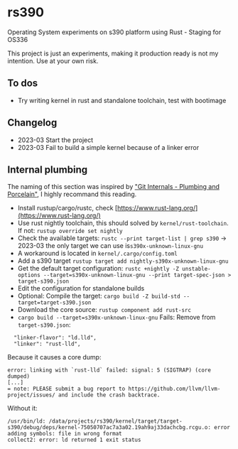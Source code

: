 # rs390
Operating System experiments on s390 platform using Rust - Staging for OS336

This project is just an experiments, making it production ready is not my intention. Use at your
own risk.

## To dos
- Try writing kernel in rust and standalone toolchain, test with bootimage

## Changelog
- 2023-03 Start the project
- 2023-03 Fail to build a simple kernel because of a linker error

## Internal plumbing
The naming of this section was inspired by
["Git Internals - Plumbing and Porcelain"](https://git-scm.com/book/en/v2/Git-Internals-Plumbing-and-Porcelain),
I highly recommand this reading.

- Install rustup/cargo/rustc, check [https://www.rust-lang.org/](https://www.rust-lang.org/)
- Use rust nightly toolchain, this should solved by `kernel/rust-toolchain`. If not:
`rustup override set nightly`
- Check the available targets: `rustc --print target-list | grep s390` -> 2023-03 the only target
we can use is`s390x-unknown-linux-gnu`
- A workaround is located in `kernel/.cargo/config.toml`
- Add a s390 target `rustup target add nightly-s390x-unknown-linux-gnu`
- Get the default target configuration:
`rustc +nightly -Z unstable-options --target=s390x-unknown-linux-gnu --print target-spec-json > target-s390.json`
- Edit the configuration for standalone builds
- Optional: Compile the target: `cargo build -Z build-std --target=target-s390.json`
- Download the core source: `rustup component add rust-src`
- `cargo build --target=s390x-unknown-linux-gnu` Fails:
Remove from `target-s390.json`:
```
  "linker-flavor": "ld.lld",
  "linker": "rust-lld",
```
Because it causes a core dump:
```
error: linking with `rust-lld` failed: signal: 5 (SIGTRAP) (core dumped)
[...]
= note: PLEASE submit a bug report to https://github.com/llvm/llvm-project/issues/ and include the crash backtrace.
```
Without it:
```
/usr/bin/ld: /data/projects/rs390/kernel/target/target-s390/debug/deps/kernel-75050707ac7a3a02.19ah9aj33dachcbg.rcgu.o: error adding symbols: file in wrong format
collect2: error: ld returned 1 exit status
```


